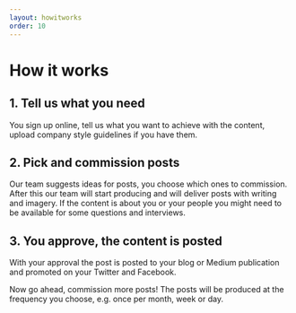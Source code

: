 ```yaml
---
layout: howitworks
order: 10
---
```


# How it works

## 1. Tell us what you need
You sign up online, tell us what you want to achieve with the content, upload company style guidelines if you have them.

## 2. Pick and commission posts
Our team suggests ideas for posts, you choose which ones to commission. After this our team will start producing  and will deliver posts with writing and imagery. If the content is about you or your people you might need to be available for some questions and interviews.

## 3. You approve, the content is posted
With your approval the post is posted to your blog or Medium publication and promoted on your Twitter and Facebook.

Now go ahead, commission more posts! The posts will be produced at the frequency you choose, e.g. once per month, week or day.
